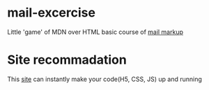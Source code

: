 # mail-excercise
Little 'game' of MDN over HTML basic course of <a href="https://developer.mozilla.org/zh-CN/docs/Learn/HTML/Introduction_to_HTML/Marking_up_a_letter" title="Try it?">mail markup</a>
# Site recommadation
This <a href="https://jsfiddle.net/">site</a> can instantly make your code(H5, CSS, JS) up and running
